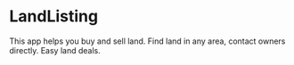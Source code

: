 # LandListing
This app helps you buy and sell land. Find land in any area, contact owners directly. Easy land deals.